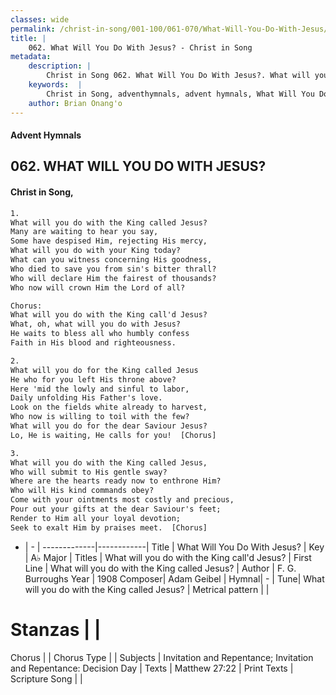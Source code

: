 ```yaml
---
classes: wide
permalink: /christ-in-song/001-100/061-070/What-Will-You-Do-With-Jesus/
title: |
    062. What Will You Do With Jesus? - Christ in Song
metadata:
    description: |
        Christ in Song 062. What Will You Do With Jesus?. What will you do with the King called Jesus? Many are waiting to hear you say, Some have despised Him, rejecting His mercy, What will you do with your King today? What can you witness concerning His goodness, Who died to save you from sin's bitter thrall? Who will declare Him the fairest of thousands? Who now will crown Him the Lord of all? Chorus: What will you do with the King call'd Jesus? What, oh, what will you do with Jesus? He waits to bless all who humbly confess Faith in His blood and righteousness.
    keywords:  |
        Christ in Song, adventhymnals, advent hymnals, What Will You Do With Jesus?, What will you do with the King called Jesus?. What will you do with the King call'd Jesus?
    author: Brian Onang'o
---
```


#### Advent Hymnals
## 062. WHAT WILL YOU DO WITH JESUS?
####  Christ in Song,

```txt
1.
What will you do with the King called Jesus?
Many are waiting to hear you say,
Some have despised Him, rejecting His mercy,
What will you do with your King today?
What can you witness concerning His goodness,
Who died to save you from sin's bitter thrall?
Who will declare Him the fairest of thousands?
Who now will crown Him the Lord of all?

Chorus:
What will you do with the King call'd Jesus?
What, oh, what will you do with Jesus?
He waits to bless all who humbly confess
Faith in His blood and righteousness.

2.
What will you do for the King called Jesus
He who for you left His throne above?
Here 'mid the lowly and sinful to labor,
Daily unfolding His Father's love.
Look on the fields white already to harvest,
Who now is willing to toil with the few?
What will you do for the dear Saviour Jesus?
Lo, He is waiting, He calls for you!  [Chorus]

3.
What will you do with the King called Jesus,
Who will submit to His gentle sway?
Where are the hearts ready now to enthrone Him?
Who will His kind commands obey?
Come with your ointments most costly and precious,
Pour out your gifts at the dear Saviour's feet;
Render to Him all your loyal devotion;
Seek to exalt Him by praises meet.  [Chorus]

```

- |   -  |
-------------|------------|
Title | What Will You Do With Jesus? |
Key | A♭ Major |
Titles | What will you do with the King call'd Jesus? |
First Line | What will you do with the King called Jesus? |
Author | F. G. Burroughs
Year | 1908
Composer| Adam Geibel |
Hymnal|  - |
Tune| What will you do with the King called Jesus? |
Metrical pattern | |
# Stanzas |  |
Chorus |  |
Chorus Type |  |
Subjects | Invitation and Repentance; Invitation and Repentance: Decision Day |
Texts | Matthew 27:22 |
Print Texts | 
Scripture Song |  |
    
